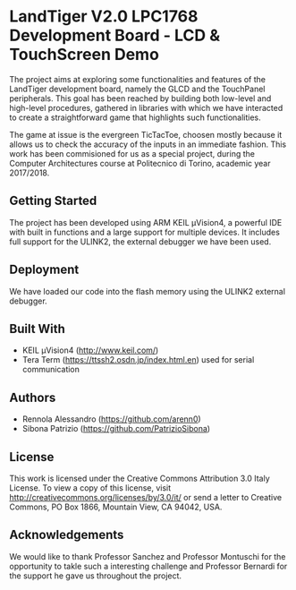 # LandTiger V2.0 LPC1768 Development Board - LCD & TouchScreen Demo

The project aims at exploring some functionalities and features of the LandTiger development board, namely the GLCD and the TouchPanel peripherals.
This goal has been reached by building both low-level and high-level procedures, gathered in libraries with which we have interacted to create a straightforward game that highlights such functionalities.

The game at issue is the evergreen TicTacToe, choosen mostly because it allows us to check the accuracy of the inputs in an immediate fashion.
This work has been commisioned for us as a special project, during the Computer Architectures course at Politecnico di Torino, academic year 2017/2018.

## Getting Started

The project has been developed using ARM KEIL µVision4, a powerful IDE with built in functions and a large support for multiple devices.
It includes full support for the ULINK2, the external debugger we have been used.

## Deployment

We have loaded our code into the flash memory using the ULINK2 external debugger. 

## Built With

- KEIL µVision4 (http://www.keil.com/)
- Tera Term (https://ttssh2.osdn.jp/index.html.en) used for serial communication

## Authors 

- Rennola Alessandro (https://github.com/arenn0)
- Sibona Patrizio (https://github.com/PatrizioSibona)

## License

This work is licensed under the Creative Commons Attribution 3.0 Italy License. 
To view a copy of this license, visit http://creativecommons.org/licenses/by/3.0/it/ or send a letter to Creative Commons, PO Box 1866, Mountain View, CA 94042, USA.

## Acknowledgements

We would like to thank Professor Sanchez and Professor Montuschi for the opportunity to takle such a interesting challenge and Professor Bernardi for the support he gave us throughout the project.


